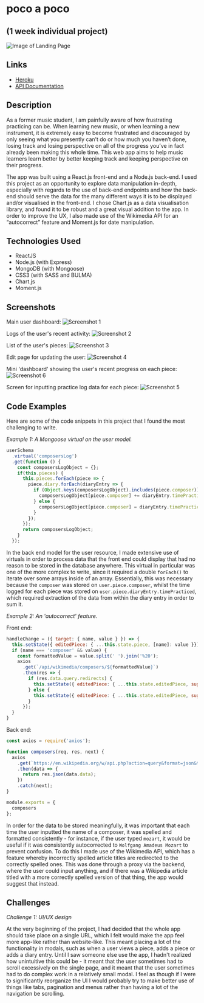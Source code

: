 # poco a poco
(1 week individual project)
---

![Image of Landing Page](./readme-images/landing-page.png)

## Links

* [Heroku](https://poco-a-poco.herokuapp.com/)
* [API Documentation](API.md)

## Description

As a former music student, I am painfully aware of how frustrating practicing can be. When learning new music, or when learning a new instrument, it is extremely easy to become frustrated and discouraged by only seeing what you presently can’t do or how much you haven’t done, losing track and losing perspective on all of the progress you’ve in fact already been making this whole time. This web app aims to help music learners learn better by better keeping track and keeping perspective on their progress.

The app was built using a React.js front-end and a Node.js back-end. I used this project as an opportunity to explore data manipulation in-depth, especially with regards to the use of back-end endpoints and how the back-end should serve the data for the many different ways it is to be displayed and/or visualised in the front-end. I chose Chart.js as a data visualisation library, and found it to be robust and a great visual addition to the app. In order to improve the UX, I also made use of the Wikimedia API for an “autocorrect” feature and Moment.js for date manipulation.

## Technologies Used

* ReactJS
* Node.js (with Express)
* MongoDB (with Mongoose)
* CSS3 (with SASS and BULMA)
* Chart.js
* Moment.js

## Screenshots

Main user dashboard:
![Screenshot 1](./readme-images/screenshot1.png)

Logs of the user's recent activity:
![Screenshot 2](./readme-images/screenshot2.png)

List of the user's pieces:
![Screenshot 3](./readme-images/screenshot3.png)

Edit page for updating the user:
![Screenshot 4](./readme-images/screenshot4.png)

Mini 'dashboard' showing the user's recent progress on each piece:
![Screenshot 6](./readme-images/screenshot6.png)

Screen for inputting practice log data for each piece:
![Screenshot 5](./readme-images/screenshot5.png)

## Code Examples

Here are some of the code snippets in this project that I found the most challenging to write.

*Example 1: A Mongoose virtual on the user model.*
```javascript
userSchema
  .virtual('composersLog')
  .get(function () {
    const composersLogObject = {};
    if(this.pieces) {
      this.pieces.forEach(piece => {
        piece.diary.forEach(diaryEntry => {
          if (Object.keys(composersLogObject).includes(piece.composer)) {
            composersLogObject[piece.composer] += diaryEntry.timePracticed;
          } else {
            composersLogObject[piece.composer] = diaryEntry.timePracticed;
          }
        });
      });
      return composersLogObject;
    }
  });
```

In the back end model for the user resource, I made extensive use of virtuals in order to process data that the front end could display that had no reason to be stored in the database anywhere. This virtual in particular was one of the more complex to write, since it required a double `forEach()` to iterate over some arrays inside of an array. Essentially, this was necessary because the `composer` was stored on `user.piece.composer`, whilst the time logged for each piece was stored on `user.piece.diaryEntry.timePracticed`, which required extraction of the data from within the diary entry in order to sum it.

*Example 2: An 'autocorrect' feature.*

Front end:
```javascript
handleChange = ({ target: { name, value } }) => {
  this.setState({ editedPiece: { ...this.state.piece, [name]: value }});
  if (name === 'composer' && value) {
    const formattedValue = value.split(' ').join('%20');
    axios
      .get(`/api/wikimedia/composers/${formattedValue}`)
      .then(res => {
        if (res.data.query.redirects) {
          this.setState({ editedPiece: { ...this.state.editedPiece, suggestedComposer: res.data.query.redirects[0].to}});
        } else {
          this.setState({ editedPiece: { ...this.state.editedPiece, suggestedComposer: '' }});
        }
      });
  }
}
```

Back end:
```javascript
const axios = require('axios');

function composers(req, res, next) {
  axios
    .get(`https://en.wikipedia.org/w/api.php?action=query&format=json&titles=${req.params.name}&redirects=1`)
    .then(data => {
      return res.json(data.data);
    })
    .catch(next);
}

module.exports = {
  composers
};
```

In order for the data to be stored meaningfully, it was important that each time the user inputted the name of a composer, it was spelled and formatted consistently - for instance, if the user typed `mozart`, it would be useful if it was consistently autocorrected to `Wolfgang Amadeus Mozart` to prevent confusion. To do this I made use of the Wikimedia API, which has a feature whereby incorrectly spelled article titles are redirected to the correctly spelled ones. This was done through a proxy via the backend, where the user could input anything, and if there was a Wikipedia article titled with a more correctly spelled version of that thing, the app would suggest that instead.

## Challenges

*Challenge 1: UI/UX design*

At the very beginning of the project, I had decided that the whole app should take place on a single URL, which I felt would make the app feel more app-like rather than website-like. This meant placing a lot of the functionality in modals, such as when a user views a piece, adds a piece or adds a diary entry. Until I saw someone else use the app, I hadn't realized how unintuitive this could be - it meant that the user sometimes had to scroll excessively on the single page, and it meant that the user sometimes had to do complex work in a relatively small modal. I feel as though if I were to significantly reorganize the UI I would probably try to make better use of things like tabs, pagination and menus rather than having a lot of the navigation be scrolling.
